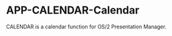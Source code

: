 APP-CALENDAR-Calendar
=====================

CALENDAR is a calendar function for OS/2 Presentation Manager. 
